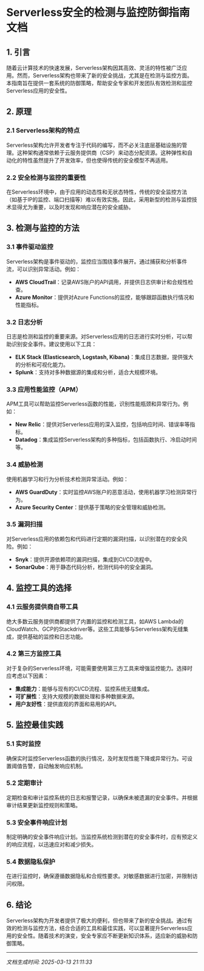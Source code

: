 # Serverless安全的检测与监控防御指南文档

## 1. 引言

随着云计算技术的快速发展，Serverless架构因其高效、灵活的特性被广泛应用。然而，Serverless架构也带来了新的安全挑战，尤其是在检测与监控方面。本指南旨在提供一套系统的防御策略，帮助安全专家和开发团队有效检测和监控Serverless应用的安全性。

## 2. 原理

### 2.1 Serverless架构的特点

Serverless架构允许开发者专注于代码的编写，而不必关注底层基础设施的管理。这种架构通常依赖于云服务提供商（CSP）来动态分配资源。这种弹性和自动化的特性虽然提升了开发效率，但也使得传统的安全模型不再适用。

### 2.2 安全检测与监控的重要性

在Serverless环境中，由于应用的动态性和无状态特性，传统的安全监控方法（如基于IP的监控、端口扫描等）难以有效实施。因此，采用新型的检测与监控技术显得尤为重要，以及时发现和响应潜在的安全威胁。

## 3. 检测与监控的方法

### 3.1 事件驱动监控

Serverless架构是事件驱动的，监控应当围绕事件展开。通过捕获和分析事件流，可以识别异常活动。例如：

- **AWS CloudTrail**：记录AWS账户的API调用，并提供日志供审计和合规性检查。
- **Azure Monitor**：提供对Azure Functions的监控，能够跟踪函数执行情况和性能指标。

### 3.2 日志分析

日志是检测和监控的重要来源。对Serverless应用的日志进行实时分析，可以帮助识别安全事件。建议使用以下工具：

- **ELK Stack (Elasticsearch, Logstash, Kibana)**：集成日志数据，提供强大的分析和可视化能力。
- **Splunk**：支持对多种数据源的集成和分析，适合大规模环境。

### 3.3 应用性能监控（APM）

APM工具可以帮助监控Serverless函数的性能，识别性能瓶颈和异常行为。例如：

- **New Relic**：提供对Serverless应用的深入监控，包括响应时间、错误率等指标。
- **Datadog**：集成监控Serverless架构的多种指标，包括函数执行、冷启动时间等。

### 3.4 威胁检测

使用机器学习和行为分析技术检测异常活动。例如：

- **AWS GuardDuty**：实时监控AWS账户的恶意活动，使用机器学习检测异常行为。
- **Azure Security Center**：提供基于策略的安全管理和威胁检测。

### 3.5 漏洞扫描

对Serverless应用的依赖包和代码进行定期的漏洞扫描，以识别潜在的安全风险。例如：

- **Snyk**：提供开源依赖项的漏洞扫描，集成到CI/CD流程中。
- **SonarQube**：用于静态代码分析，检测代码中的安全漏洞。

## 4. 监控工具的选择

### 4.1 云服务提供商自带工具

绝大多数云服务提供商都提供了内置的监控和检测工具，如AWS Lambda的CloudWatch、GCP的Stackdriver等。这些工具能够与Serverless架构无缝集成，提供基础的监控和日志功能。

### 4.2 第三方监控工具

对于复杂的Serverless环境，可能需要使用第三方工具来增强监控能力。选择时应考虑以下因素：

- **集成能力**：能够与现有的CI/CD流程、监控系统无缝集成。
- **可扩展性**：支持大规模的数据处理和多种数据来源。
- **用户友好性**：提供直观的界面和易用的API。

## 5. 监控最佳实践

### 5.1 实时监控

确保实时监控Serverless函数的执行情况，及时发现性能下降或异常行为。可设置阈值告警，自动触发响应机制。

### 5.2 定期审计

定期检查和审计监控系统的日志和报警记录，以确保未被遗漏的安全事件。并根据审计结果更新监控规则和策略。

### 5.3 安全事件响应计划

制定明确的安全事件响应计划。当监控系统检测到潜在的安全事件时，应有预定义的响应流程，以迅速应对和减少损失。

### 5.4 数据隐私保护

在进行监控时，确保遵循数据隐私和合规性要求。对敏感数据进行加密，并限制访问权限。

## 6. 结论

Serverless架构为开发者提供了极大的便利，但也带来了新的安全挑战。通过有效的检测与监控方法，结合合适的工具和最佳实践，可以显著提升Serverless应用的安全性。随着技术的演变，安全专家应不断更新知识体系，适应新的威胁和防御策略。

---

*文档生成时间: 2025-03-13 21:11:33*
